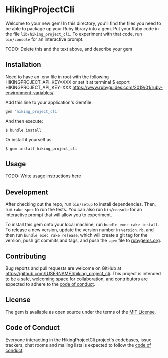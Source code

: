 # HikingProjectCli

Welcome to your new gem! In this directory, you'll find the files you need to be able to package up your Ruby library into a gem. Put your Ruby code in the file `lib/hiking_project_cli`. To experiment with that code, run `bin/console` for an interactive prompt.

TODO: Delete this and the text above, and describe your gem

## Installation

Need to have an .env file in root with the following
HIKINGPROJECT_API_KEY=XXX
or
set it at terminal
$ export HIKINGPROJECT_API_KEY=XXX
https://www.rubyguides.com/2019/01/ruby-environment-variables/

Add this line to your application's Gemfile:

```ruby
gem 'hiking_project_cli'
```

And then execute:

    $ bundle install

Or install it yourself as:

    $ gem install hiking_project_cli

## Usage

TODO: Write usage instructions here

## Development

After checking out the repo, run `bin/setup` to install dependencies. Then, run `rake spec` to run the tests. You can also run `bin/console` for an interactive prompt that will allow you to experiment.

To install this gem onto your local machine, run `bundle exec rake install`. To release a new version, update the version number in `version.rb`, and then run `bundle exec rake release`, which will create a git tag for the version, push git commits and tags, and push the `.gem` file to [rubygems.org](https://rubygems.org).

## Contributing

Bug reports and pull requests are welcome on GitHub at https://github.com/[USERNAME]/hiking_project_cli. This project is intended to be a safe, welcoming space for collaboration, and contributors are expected to adhere to the [code of conduct](https://github.com/[USERNAME]/hiking_project_cli/blob/master/CODE_OF_CONDUCT.md).


## License

The gem is available as open source under the terms of the [MIT License](https://opensource.org/licenses/MIT).

## Code of Conduct

Everyone interacting in the HikingProjectCli project's codebases, issue trackers, chat rooms and mailing lists is expected to follow the [code of conduct](https://github.com/[USERNAME]/hiking_project_cli/blob/master/CODE_OF_CONDUCT.md).
